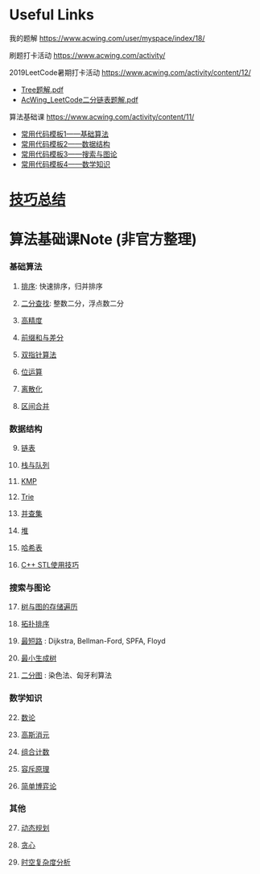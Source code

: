 
# Useful Links

我的题解 https://www.acwing.com/user/myspace/index/18/

刷题打卡活动 https://www.acwing.com/activity/

2019LeetCode暑期打卡活动 https://www.acwing.com/activity/content/12/

  - [Tree题解.pdf](/面经和高频/acwing/AcWing_Tree题解.pdf)
  - [AcWing_LeetCode二分链表题解.pdf](/面经和高频/acwing/AcWing_LeetCode二分链表题解.pdf)

算法基础课 https://www.acwing.com/activity/content/11/

  - [常用代码模板1——基础算法](https://www.acwing.com/blog/content/277/)
  - [常用代码模板2——数据结构](https://www.acwing.com/blog/content/404/)
  - [常用代码模板3——搜索与图论](https://www.acwing.com/blog/content/405/)
  - [常用代码模板4——数学知识](https://www.acwing.com/blog/content/406/)
  

# [技巧总结](/Note/0.编程技巧.md)

# 算法基础课Note (非官方整理)


### 基础算法

1. [排序](/Note/1.排序.md): 快速排序，归并排序 

2. [二分查找](/Note/2.二分.md): 整数二分，浮点数二分

3. [高精度](/Note/3.高精度.md) 

4. [前缀和与差分](/Note/4.前缀和与差分.md) 

5. [双指针算法](/Note/5.双指针.md) 

6. [位运算](/Note/6.位运算.md) 

7. [离散化](/Note/7.离散化.md) 

8. [区间合并](/Note/8.区间合并.md) 

### 数据结构

9. [链表](/Note/9.链表.md) 

10. [栈与队列](/Note/10.栈与队列.md) 

11. [KMP](/Note/11.KMP.md) 

12. [Trie](/Note/12.Trie.md) 

13. [并查集](/Note/13.并查集.md) 

14. [堆](/Note/14.堆.md) 

15. [哈希表](/Note/15.哈希表.md) 

16. [C++ STL使用技巧](/Note/16.STL.md) 

### 搜索与图论

17. [树与图的存储遍历](/Note/17.树与图的存储遍历.md)  

18. [拓扑排序](/Note/18.拓扑排序.md) 

19. [最短路](/Note/19.最短路.md) : Dijkstra, Bellman-Ford, SPFA, Floyd

20. [最小生成树](/Note/20.最小生成树.md) 

21. [二分图](/Note/21.二分图.md) : 染色法、匈牙利算法

### 数学知识

22. [数论](/Note/22.数论.md) 

23. [高斯消元](/Note/23.高斯消元.md) 

24. [组合计数](/Note/24.组合计数.md) 

25. [容斥原理](/Note/25.容斥原理.md)

26. [简单博弈论](/Note/26.简单博弈论.md) 

### 其他

27. [动态规划](/Note/27.动态规划.md)

28. [贪心](/Note/28.贪心.md) 

29. [时空复杂度分析](/Note/29.时空复杂度分析.md) 





